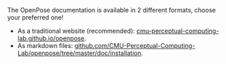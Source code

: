 The OpenPose documentation is available in 2 different formats, choose your preferred one!
- As a traditional website (recommended): [cmu-perceptual-computing-lab.github.io/openpose](https://cmu-perceptual-computing-lab.github.io/openpose).
- As markdown files: [github.com/CMU-Perceptual-Computing-Lab/openpose/tree/master/doc/installation](https://github.com/CMU-Perceptual-Computing-Lab/openpose/tree/master/doc/installation).
